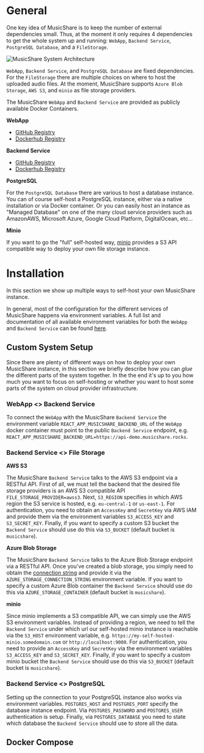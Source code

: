 # General

One key idea of MusicShare is to keep the number of external dependencies small. Thus, at the moment it only requires 4 dependencies to get the whole system up and running: `WebApp`, `Backend Service`, `PostgreSQL Database`, and a `FileStorage`.

![MusicShare System Architecture](https://musicshare-public.s3.eu-central-1.amazonaws.com/system_arch.jpg)

`WebApp`, `Backend Service`, and `PostgreSQL Database` are fixed dependencies. For the `FileStorage` there are multiple choices on where to host the uploaded audio files. At the moment, MusicShare supports `Azure Blob Storage`, `AWS S3`, and `minio` as file storage providers.

The MusicShare `WebApp` and `Backend Service` are provided as publicly available Docker Containers.

**WebApp**

-   [GitHub Registry](https://github.com/yss14/musicshare/packages/69346)
-   [Dockerhub Registry](https://hub.docker.com/r/musicshare/frontend)

**Backend Service**

-   [GitHub Registry](https://github.com/yss14/musicshare/packages/69254)
-   [Dockerhub Registry](https://hub.docker.com/r/musicshare/backend)

**PostgreSQL**

For the `PostgreSQL Database` there are various to host a database instance. You can of course self-host a PostgreSQL instance, either via a native installation or via Docker container. Or you can easily host an instance as "Managed Database" on one of the many cloud service providers such as AmazonAWS, Microsoft Azure, Google Cloud Platform, DigitalOcean, etc...

**Minio**

If you want to go the "full" self-hosted way, [minio](https://min.io/) provides a S3 API compatible way to deploy your own file storage instance.

# Installation

In this section we show up multiple ways to self-host your own MusicShare instance.

In general, most of the configuration for the different services of MusicShare happens via environment variables. A full list and documentation of all available environment variables for both the `WebApp` and `Backend Service` can be found [here](./Contributing.md#backend-development).

## Custom System Setup

Since there are plenty of different ways on how to deploy your own MusicShare instance, in this section we briefly describe how you can _glue_ the different parts of the system together. In the the end it's up to you how much you want to focus on self-hosting or whether you want to host some parts of the system on cloud provider infrastructure.

### WebApp <> Backend Service

To connect the `WebApp` with the MusicShare `Backend Service` the environment variable `REACT_APP_MUSICSHARE_BACKEND_URL` of the `WebApp` docker container must point to the public `Backend Service` endpoint, e.g. `REACT_APP_MUSICSHARE_BACKEND_URL=https://api-demo.musicshare.rocks`.

### Backend Service <> File Storage

**AWS S3**

The MusicShare `Backend Service` talks to the AWS S3 endpoint via a RESTful API. First of all, we must tell the backend that the desired file storage providers is an AWS S3 compatible API `FILE_STORAGE_PROVIDER=awss3`. Next, `S3_REGION` specifies in which AWS region the S3 service is hosted, e.g. `eu-central-1` or `us-east-1`. For authentication, you need to obtain an `AccessKey` and `SecretKey` via AWS IAM and provide them via the environment variables `S3_ACCESS_KEY` and `S3_SECRET_KEY`. Finally, if you want to specify a custom S3 bucket the `Backend Service` should use do this via `S3_BUCKET` (default bucket is `musicshare`).

**Azure Blob Storage**

The MusicShare `Backend Service` talks to the Azure Blob Storage endpoint via a RESTful API. Once you've created a blob storage, you simply need to obtain the [connection string](https://docs.microsoft.com/en-us/azure/storage/common/storage-configure-connection-string) and provide it via the `AZURE_STORAGE_CONNECTION_STRING` environment variable. If you want to specify a custom Azure Blob container the `Backend Service` should use do this via `AZURE_STORAGE_CONTAINER` (default bucket is `musicshare`).

**minio**

Since minio implements a S3 compatible API, we can simply use the AWS S3 environment variables. Instead of providing a region, we need to tell the `Backend Service` under which url our self-hosted minio instance is reachable via the `S3_HOST` environment variable, e.g. `https://my-self-hosted-minio.somedomain.com` or `http://localhost:9000`. For authentication, you need to provide an `AccessKey` and `SecretKey` via the environment variables `S3_ACCESS_KEY` and `S3_SECRET_KEY`. Finally, if you want to specify a custom minio bucket the `Backend Service` should use do this via `S3_BUCKET` (default bucket is `musicshare`).

### Backend Service <> PostgreSQL

Setting up the connection to your PostgreSQL instance also works via environment variables. `POSTGRES_HOST` and `POSTGRES_PORT` specify the database instance endpoint. Via `POSTGRES_PASSWORD` and `POSTGRES_USER` authentication is setup. Finally, via `POSTGRES_DATABASE` you need to state which database the `Backend Service` should use to store all the data.

## Docker Compose
